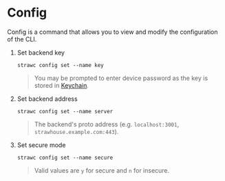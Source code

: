 # Config

Config is a command that allows you to view and modify the configuration of the CLI.

1. Set backend key
    ```shell
    strawc config set --name key
   ```
   > You may be prompted to enter device password as the key is stored in [Keychain](https://support.apple.com/guide/keychain-access/welcome/mac).
   
2. Set backend address
    ```shell
    strawc config set --name server
    ```
   > The backend's proto address (e.g. `localhost:3001`, `strawhouse.example.com:443`).
   
3. Set secure mode
    ```shell
    strawc config set --name secure
    ```
   > Valid values are `y` for secure and `n` for insecure.